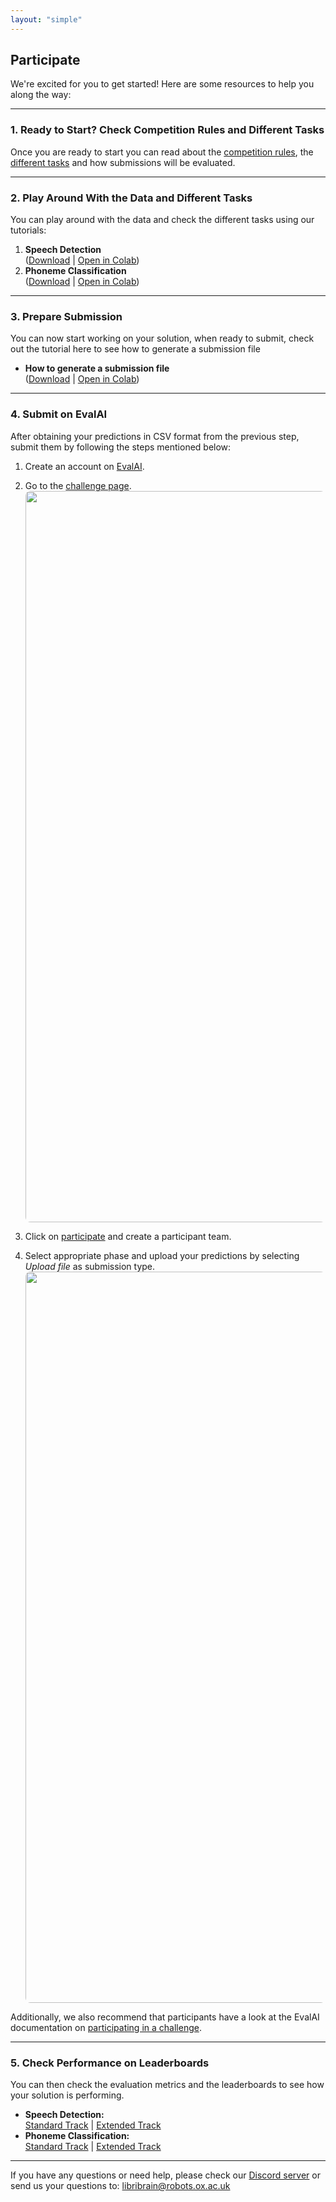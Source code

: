 ```yaml
---
layout: "simple"
---
```


## Participate
We're excited for you to get started! Here are some resources to help you along the way:

---

### 1. Ready to Start? Check Competition Rules and Different Tasks
  Once you are ready to start you can read about the [competition rules](../rules), the [different tasks](../tracks) and how submissions will be evaluated.

---

### 2. Play Around With the Data and Different Tasks

You can play around with the data and check the different tasks using our tutorials:

1. **Speech Detection**  
  ([Download](https://neural-processing-lab.github.io/2025-libribrain-competition/links/speech-colab) | [Open in Colab](https://colab.research.google.com/github/neural-processing-lab/2025-libribrain-competition/blob/main/static/colabs/LibriBrain_Competition_Speech_Detection.ipynb))
2. **Phoneme Classification**  
  ([Download](https://neural-processing-lab.github.io/2025-libribrain-competition/links/phoneme-colab) | [Open in Colab](https://colab.research.google.com/github/neural-processing-lab/2025-libribrain-competition/blob/main/static/colabs/LibriBrain_Competition_Phoneme_Classification.ipynb))

---

### 3. Prepare Submission

You can now start working on your solution, when ready to submit, check out the tutorial here to see how to generate a submission file


* **How to generate a submission file**  
  ([Download](https://neural-processing-lab.github.io/2025-libribrain-competition/links/submission-colab) | [Open in Colab](https://colab.research.google.com/github/neural-processing-lab/2025-libribrain-competition/blob/main/static/colabs/LibriBrain_Competition_Submission_Tutorial.ipynb))

---

### 4. Submit on EvalAI
After obtaining your predictions in CSV format from the previous step, submit them by following the steps mentioned below:
1. Create an account on [EvalAI](https://eval.ai/).

2. Go to the [challenge page](https://eval.ai/web/challenges/challenge-page/2504/overview).
   <img src="../images/evalai_overview.png" style="width: 1170px; height: 415px: cover; border-radius: 8px; display: block; margin: auto;"/>

3. Click on [participate](https://eval.ai/web/challenges/challenge-page/2504/participate) and create a participant team.

4. Select appropriate phase and upload your predictions by selecting _Upload file_ as submission type.
   <img src="../images/evalai_submission.png" style="width: 1170px; height: 415px: cover; border-radius: 8px; display: block; margin: auto;"/>

Additionally, we also recommend that participants have a look at the EvalAI documentation on [participating in a challenge](https://evalai.readthedocs.io/en/latest/participate.html).

---

### 5. Check Performance on Leaderboards
You can then check the evaluation metrics and the leaderboards to see how your solution is performing.
- **Speech Detection:**  
  [Standard Track](../leaderboard/speech_detection_standard) | [Extended Track](../leaderboard/speech_detection_extended)
- **Phoneme Classification:**  
  [Standard Track](../leaderboard/phoneme_classification_standard) | [Extended Track](../leaderboard/phoneme_classification_extended)

---

If you have any questions or need help, please check our [Discord server](https://neural-processing-lab.github.io/2025-libribrain-competition/links/discord) or send us your questions to: [libribrain@robots.ox.ac.uk](mailto:libribrain@robots.ox.ac.uk)